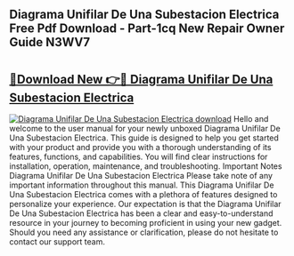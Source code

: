 ## Diagrama Unifilar De Una Subestacion Electrica Free Pdf Download - Part-1cq New Repair Owner Guide N3WV7

# <h2><a href="http://dfupbm.blite.top/?on=Diagrama+Unifilar+De+Una+Subestacion+Electrica">🔗Download New 👉🔴 Diagrama Unifilar De Una Subestacion Electrica</a></h2>

[![Diagrama Unifilar De Una Subestacion Electrica download](https://i.imgur.com/lujVjoI.png)](http://dfupbm.blite.top/?on=Diagrama+Unifilar+De+Una+Subestacion+Electrica)
Hello and welcome to the user manual for your newly unboxed Diagrama Unifilar De Una Subestacion Electrica. This guide is designed to help you get started with your product and provide you with a thorough understanding of its features, functions, and capabilities. You will find clear instructions for installation, operation, maintenance, and troubleshooting. Important Notes Diagrama Unifilar De Una Subestacion Electrica Please take note of any important information throughout this manual. This Diagrama Unifilar De Una Subestacion Electrica comes with a plethora of features designed to personalize your experience. Our expectation is that the Diagrama Unifilar De Una Subestacion Electrica has been a clear and easy-to-understand resource in your journey to becoming proficient in using your new gadget. Should you need any assistance or clarification, please do not hesitate to contact our support team.
